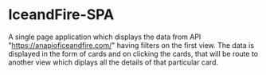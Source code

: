 # IceandFire-SPA
A single page application which displays the data from API "https://anapioficeandfire.com/" having filters on the first view. The data is displayed in the form of cards and on clicking the cards, that will be route to another view which diplays all the details of that particular card.
